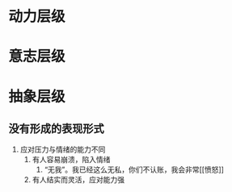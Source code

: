 # 动力层级
# 意志层级
# 抽象层级
## 没有形成的表现形式
1. 应对压力与情绪的能力不同
	1. 有人容易崩溃，陷入情绪
		1. “无我”。我已经这么无私，你们不认账，我会非常[[愤怒]]
	2. 有人结实而灵活，应对能力强